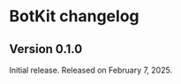 BotKit changelog
================

Version 0.1.0
-------------

Initial release.  Released on February 7, 2025.
